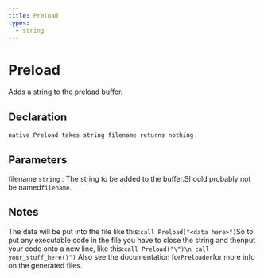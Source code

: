 ```yaml
---
title: Preload
types:
  - string
---
```


# Preload
Adds a string to the preload buffer.

## Declaration

```jass
native Preload takes string filename returns nothing
```

## Parameters
filename `string`
: The string to be added to the buffer.Should probably not be named`filename`.

## Notes 
The data will be put into the file like this:````call Preload("<data here>")````So to put any executable code in the file you have to close the string and thenput your code onto a new line, like this:````call Preload("\")\n call your_stuff_here()")````
Also see the documentation for`Preloader`for more info on the generated files.
